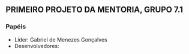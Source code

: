 ## PRIMEIRO PROJETO DA MENTORIA, GRUPO 7.1

### Papéis

- Líder: Gabriel de Menezes Gonçalves
- Desenvolvedores: 
